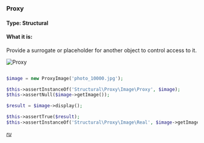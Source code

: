 ### Proxy

#### Type: Structural

#### What it is:
Provide a surrogate or placeholder for another object to control access to it.

![Proxy]

```php

$image = new ProxyImage('photo_10000.jpg');

$this->assertInstanceOf('Structural\Proxy\Image\Proxy', $image);
$this->assertNull($image->getImage());

$result = $image->display();

$this->assertTrue($result);
$this->assertInstanceOf('Structural\Proxy\Image\Real', $image->getImage());

```
_[ru][Ru Proxy]_

[Proxy]: https://github.com/olegre/DesignPatterns/blob/master/~images/Proxy.png
[Ru Proxy]: https://github.com/olegre/DesignPatterns/blob/master/~images/ru/Proxy.png
